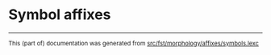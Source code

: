 
# Symbol affixes

* * *

<small>This (part of) documentation was generated from [src/fst/morphology/affixes/symbols.lexc](https://github.com/giellalt/lang-ceb/blob/main/src/fst/morphology/affixes/symbols.lexc)</small>
